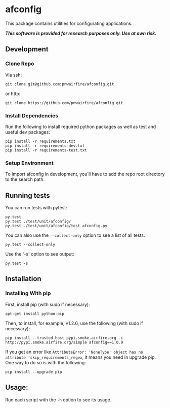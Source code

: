 # afconfig

This package contains utilities for configurating applications.

***This software is provided for research purposes only. Use at own risk.***

## Development

### Clone Repo

Via ssh:

    git clone git@github.com:pnwairfire/afconfig.git

or http:

    git clone https://github.com/pnwairfire/afconfig.git

### Install Dependencies

Run the following to install required python packages as well
as test and useful dev packages:

    pip install -r requirements.txt
    pip install -r requirements-dev.txt
    pip install -r requirements-test.txt

### Setup Environment

To import afconfig in development, you'll have to add the repo
root directory to the search path.

## Running tests

You can run tests with pytest:

    py.test
    py.test ./test/unit/afconfig/
    py.test ./test/unit/afconfig/test_afconfig.py

You can also use the ```--collect-only``` option to see a list of all tests.

    py.test --collect-only

Use the '-s' option to see output:

    py.test -s

## Installation

### Installing With pip

First, install pip (with sudo if necessary):

    apt-get install python-pip

Then, to install, for example, v1.2.6, use the following (with sudo if
necessary):

    pip install --trusted-host pypi.smoke.airfire.org -i http://pypi.smoke.airfire.org/simple afconfig==1.0.0

If you get an error like    ```AttributeError: 'NoneType' object has no attribute 'skip_requirements_regex```, it means you need in upgrade pip.  One way to do so is with the following:

    pip install --upgrade pip

## Usage:

Run each script with the `-h` option to see its usage.
